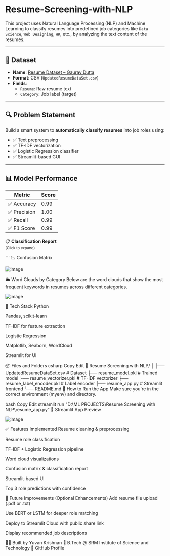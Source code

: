 # Resume-Screening-with-NLP

This project uses Natural Language Processing (NLP) and Machine Learning to classify resumes into predefined job categories like `Data Science`, `Web Designing`, `HR`, etc., by analyzing the text content of the resumes.

---

## 📂 Dataset

- **Name**: [Resume Dataset – Gaurav Dutta](https://www.kaggle.com/datasets/gauravduttakiit/resume-dataset)
- **Format**: CSV (`UpdatedResumeDataSet.csv`)
- **Fields**:
  - `Resume`: Raw resume text
  - `Category`: Job label (target)

---

## 🔍 Problem Statement

Build a smart system to **automatically classify resumes** into job roles using:
- ✅ Text preprocessing
- ✅ TF-IDF vectorization
- ✅ Logistic Regression classifier
- ✅ Streamlit-based GUI

---

## 📊 Model Performance

| Metric       | Score |
|--------------|-------|
| ✅ Accuracy   | 0.99  |
| ✅ Precision  | 1.00  |
| ✅ Recall     | 0.99  |
| ✅ F1 Score   | 0.99  |

📋 **Classification Report**  
<sub>(Click to expand)</sub>

<PASTE CLASSIFICATION REPORT HERE> ```
📉 Confusion Matrix

![image](https://github.com/user-attachments/assets/33b1ebc0-e6d7-4c6a-88f1-053e974a5f74)

🌥️ Word Clouds by Category
Below are the word clouds that show the most frequent keywords in resumes across different categories.

![image](https://github.com/user-attachments/assets/af368311-1601-4cf9-ba42-cd6f525c597e)


🧪 Tech Stack
Python

Pandas, scikit-learn

TF-IDF for feature extraction

Logistic Regression

Matplotlib, Seaborn, WordCloud

Streamlit for UI

📦 Files and Folders
csharp
Copy
Edit
📁 Resume Screening with NLP/
│
├── UpdatedResumeDataSet.csv        # Dataset
├── resume_model.pkl                # Trained model
├── resume_vectorizer.pkl           # TF-IDF vectorizer
├── resume_label_encoder.pkl        # Label encoder
├── resume_app.py                   # Streamlit frontend
└── README.md
🚀 How to Run the App
Make sure you're in the correct environment (myenv) and directory.

bash
Copy
Edit
streamlit run "D:\ML PROJECTS\Resume Screening with NLP\resume_app.py"
📸 Streamlit App Preview

![image](https://github.com/user-attachments/assets/bab24862-1d64-4c38-8b8f-8d602d047fc6)


✅ Features Implemented
 Resume cleaning & preprocessing

 Resume role classification

 TF-IDF + Logistic Regression pipeline

 Word cloud visualizations

 Confusion matrix & classification report

 Streamlit-based UI

 Top 3 role predictions with confidence

🔮 Future Improvements (Optional Enhancements)
 Add resume file upload (.pdf or .txt)

 Use BERT or LSTM for deeper role matching

 Deploy to Streamlit Cloud with public share link

 Display recommended job descriptions

👨‍💻 Built by
Yuvan Krishnan
📌 B.Tech @ SRM Institute of Science and Technology
🔗 GitHub Profile
